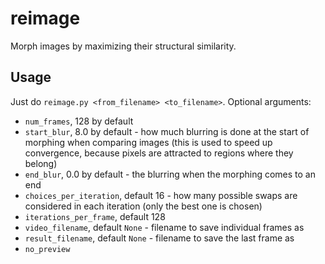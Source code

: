 # reimage
Morph images by maximizing their structural similarity.

## Usage
Just do `reimage.py <from_filename> <to_filename>`. Optional arguments:
* `num_frames`, 128 by default
* `start_blur`, 8.0 by default - how much blurring is done at the start of morphing when comparing images (this is used to speed up convergence, because pixels are attracted to regions where they belong)
* `end_blur`, 0.0 by default - the blurring when the morphing comes to an end
* `choices_per_iteration`, default 16 - how many possible swaps are considered in each iteration (only the best one is chosen)
* `iterations_per_frame`, default 128
* `video_filename`, default `None` - filename to save individual frames as
* `result_filename`, default `None` - filename to save the last frame as
* `no_preview`